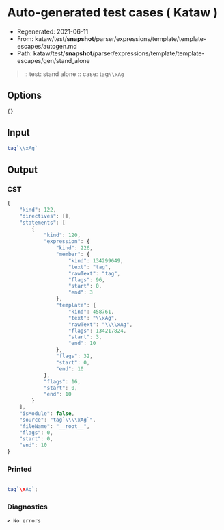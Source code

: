 # Auto-generated test cases ( Kataw )
- Regenerated: 2021-06-11
- From: kataw/test/__snapshot__/parser/expressions/template/template-escapes/autogen.md
- Path: kataw/test/__snapshot__/parser/expressions/template/template-escapes/gen/stand_alone
> :: test: stand alone
> :: case: tag`\\xAg`
## Options

`````js
{}
`````
## Input

`````js
tag`\\xAg`
`````
## Output

### CST

```javascript
{
    "kind": 122,
    "directives": [],
    "statements": [
        {
            "kind": 120,
            "expression": {
                "kind": 226,
                "member": {
                    "kind": 134299649,
                    "text": "tag",
                    "rawText": "tag",
                    "flags": 96,
                    "start": 0,
                    "end": 3
                },
                "template": {
                    "kind": 458761,
                    "text": "\\xAg",
                    "rawText": "\\\\xAg",
                    "flags": 134217824,
                    "start": 3,
                    "end": 10
                },
                "flags": 32,
                "start": 0,
                "end": 10
            },
            "flags": 16,
            "start": 0,
            "end": 10
        }
    ],
    "isModule": false,
    "source": "tag`\\\\xAg`",
    "fileName": "__root__",
    "flags": 0,
    "start": 0,
    "end": 10
}
```

### Printed

```javascript

tag`\xAg`;
```

### Diagnostics

```javascript
✔ No errors
```

